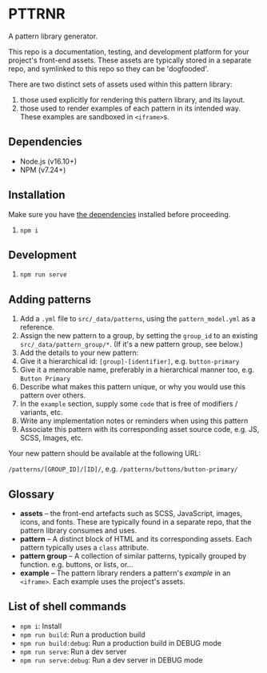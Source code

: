# PTTRNR

A pattern library generator.

This repo is a documentation, testing, and development platform for your project's front-end assets. These assets are typically stored in a separate repo, and symlinked to this repo so they can be 'dogfooded'.

There are two distinct sets of assets used within this pattern library:

1. those used explicitly for rendering this pattern library, and its layout.
1. those used to render examples of each pattern in its intended way. These examples are sandboxed in `<iframe>`s.

## Dependencies

- Node.js (v16.10+)
- NPM (v7.24+)

## Installation

Make sure you have [the dependencies](#Dependencies) installed before proceeding. 

1. `npm i`

## Development

1. `npm run serve`

## Adding patterns

1. Add a `.yml` file to `src/_data/patterns`, using the `pattern_model.yml` as a reference.
1. Assign the new pattern to a group, by setting the `group_id` to an existing `src/_data/pattern_group/*`. (If it's a new pattern group, see below.)
1. Add the details to your new pattern:
  1. Give it a hierarchical id: `[group]-[identifier]`, e.g. `button-primary`
  1. Give it a memorable name, preferably in a hierarchical manner too, e.g. `Button Primary`
  1. Describe what makes this pattern unique, or why you would use this pattern over others.
  1. In the `example` section, supply some `code` that is free of modifiers / variants, etc.
  1. Write any implementation notes or reminders when using this pattern
  1. Associate this pattern with its corresponding asset source code, e.g. JS, SCSS, Images, etc.

Your new pattern should be available at the following URL:

`/patterns/[GROUP_ID]/[ID]/`, e.g. `/patterns/buttons/button-primary/`

## Glossary

- **assets** – the front-end artefacts such as SCSS, JavaScript, images, icons, and fonts. These are typically found in a separate repo, that the pattern library consumes and uses.
- **pattern** – A distinct block of HTML and its corresponding assets. Each pattern typically uses a `class` attribute.
- **pattern group** – A collection of similar patterns, typically grouped by function. e.g. buttons, or lists, or…
- **example** – The pattern library renders a pattern's *example* in an `<iframe>`. Each example uses the project's assets.

## List of shell commands

- `npm i`: Install
- `npm run build`: Run a production build
- `npm run build:debug`: Run a production build in DEBUG mode
- `npm run serve`: Run a dev server
- `npm run serve:debug`: Run a dev server in DEBUG mode